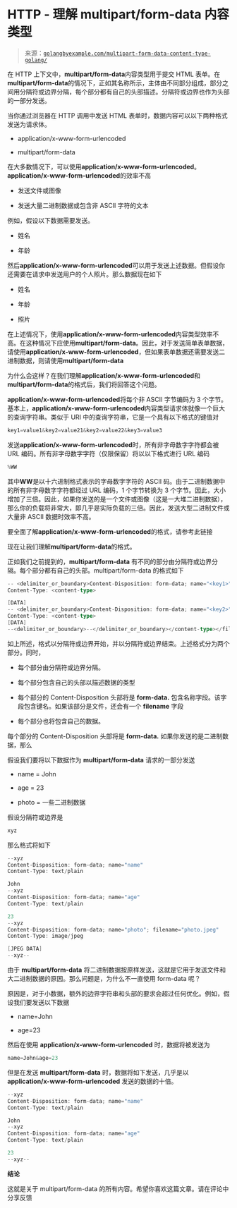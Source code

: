 <!--yml

分类：未分类

日期：2024-10-13 06:33:41

-->

# HTTP - 理解 multipart/form-data 内容类型

> 来源：[`golangbyexample.com/multipart-form-data-content-type-golang/`](https://golangbyexample.com/multipart-form-data-content-type-golang/)

在 HTTP 上下文中，**multipart/form-data**内容类型用于提交 HTML 表单。在**multipart/form-data**的情况下，正如其名称所示，主体由不同部分组成，部分之间用分隔符或边界分隔，每个部分都有自己的头部描述。分隔符或边界也作为头部的一部分发送。

当你通过浏览器在 HTTP 调用中发送 HTML 表单时，数据内容可以以下两种格式发送为请求体。

+   application/x-www-form-urlencoded

+   multipart/form-data

在大多数情况下，可以使用**application/x-www-form-urlencoded**。**application/x-www-form-urlencoded**的效率不高

+   发送文件或图像

+   发送大量二进制数据或包含非 ASCII 字符的文本

例如，假设以下数据需要发送。

+   姓名

+   年龄

然后**application/x-www-form-urlencoded**可以用于发送上述数据。但假设你还需要在请求中发送用户的个人照片。那么数据现在如下

+   姓名

+   年龄

+   照片

在上述情况下，使用**application/x-www-form-urlencoded**内容类型效率不高。在这种情况下应使用**multipart/form-data**。因此，对于发送简单表单数据，请使用**application/x-www-form-urlencoded**，但如果表单数据还需要发送二进制数据，则请使用**multipart/form-data**

为什么会这样？在我们理解**application/x-www-form-urlencoded**和**multipart/form-data**的格式后，我们将回答这个问题。

**application/x-www-form-urlencoded**将每个非 ASCII 字节编码为 3 个字节。基本上，**application/x-www-form-urlencoded**内容类型请求体就像一个巨大的查询字符串。类似于 URI 中的查询字符串，它是一个具有以下格式的键值对

```go
key1=value1&key2=value21&key2=value22&key3=value3
```

发送**application/x-www-form-urlencoded**时，所有非字母数字字符都会被 URL 编码。所有非字母数字字符（仅限保留）将以以下格式进行 URL 编码

```go
%WW
```

其中**WW**是以十六进制格式表示的字母数字字符的 ASCII 码。由于二进制数据中的所有非字母数字字符都经过 URL 编码，1 个字节转换为 3 个字节。因此，大小增加了三倍。因此，如果你发送的是一个文件或图像（这是一大堆二进制数据），那么你的负载将非常大，即几乎是实际负载的三倍。因此，发送大型二进制文件或大量非 ASCII 数据时效率不高。

要全面了解**application/x-www-form-urlencoded**的格式，请参考此链接

现在让我们理解**multipart/form-data**的格式。

正如我们之前提到的，**multipart/form-data** 有不同的部分由分隔符或边界分隔。每个部分都有自己的头部。multipart/form-data 的格式如下

```go
-- <delimiter_or_boundary>Content-Disposition: form-data; name="<key1>"
Content-Type: <content-type>

[DATA]
-- <delimiter_or_boundary>Content-Disposition: form-data; name="<key2>"; filename="<filename>"
Content-Type: <content-type>
[DATA]
--<delimiter_or_boundary>--</delimiter_or_boundary></content-type></filename></key2></delimiter_or_boundary></content-type></key1></delimiter_or_boundary>
```

如上所述，格式以分隔符或边界开始，并以分隔符或边界结束。上述格式分为两个部分。同时，

+   每个部分由分隔符或边界分隔。

+   每个部分包含自己的头部以描述数据的类型

+   每个部分的 Content-Disposition 头部将是 **form-data.** 包含名称字段。该字段包含键名。如果该部分是文件，还会有一个 **filename** 字段

+   每个部分也将包含自己的数据。

每个部分的 Content-Disposition 头部将是 **form-data.** 如果你发送的是二进制数据，那么

假设我们要将以下数据作为 **multipart/form-data** 请求的一部分发送

+   name = John

+   age = 23

+   photo = 一些二进制数据

假设分隔符或边界是

```go
xyz
```

那么格式将如下

```go
--xyz
Content-Disposition: form-data; name="name"
Content-Type: text/plain

John
--xyz
Content-Disposition: form-data; name="age"
Content-Type: text/plain

23
--xyz
Content-Disposition: form-data; name="photo"; filename="photo.jpeg"
Content-Type: image/jpeg

[JPEG DATA]
--xyz--
```

由于 **multipart/form-data** 将二进制数据按原样发送，这就是它用于发送文件和大二进制数据的原因。那么问题是，为什么不一直使用 form-data 呢？

原因是，对于小数据，额外的边界字符串和头部的要求会超过任何优化。例如，假设我们要发送以下数据

+   name=John

+   age=23

然后在使用 **application/x-www-form-urlencoded** 时，数据将被发送为

```go
name=John&age=23
```

但是在发送 **multipart/form-data** 时，数据将如下发送，几乎是以 **application/x-www-form-urlencoded** 发送的数据的十倍。

```go
--xyz
Content-Disposition: form-data; name="name"
Content-Type: text/plain

John
--xyz
Content-Disposition: form-data; name="age"
Content-Type: text/plain

23
--xyz--
```

**结论**

这就是关于 multipart/form-data 的所有内容。希望你喜欢这篇文章。请在评论中分享反馈
